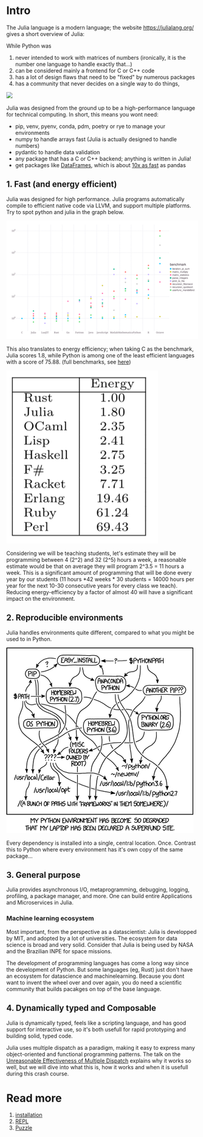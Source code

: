 # Intro

The Julia language is a modern language; the website https://julialang.org/ gives a short overview of Julia:

While Python was
1) never intended to work with matrices of numbers (ironically, it is the number one language to handle exactly that...)
2) can be considered mainly a frontend for C or C++ code
3) has a lot of design flaws that need to be "fixed" by numerous packages
4) has a community that never decides on a single way to do things,

![](img/python.PNG)

Julia was designed from the ground up to be a high-performance language for technical computing.
In short, this means you wont need:
- pip, venv, pyenv, conda, pdm, poetry or rye to manage your environments
- numpy to handle arrays fast (Julia is actually designed to handle numbers)
- pydantic to handle data validation
- any package that has a C or C++ backend; anything is written in Julia!
- get packages like [DataFrames](https://dataframes.juliadata.org/stable/), which is about [10x as fast](https://h2oai.github.io/db-benchmark/) as pandas

## 1. Fast (and energy efficient)
Julia was designed for high performance. Julia programs automatically compile to efficient native code via LLVM, and support multiple platforms. Try to spot python and julia in the graph below.

![](img/Julia%20Benchmarks.svg)

This also translates to energy efficiency; when taking C as the benchmark, Julia scores 1.8, while Python is among one of the least efficient languages with a score of 75.88. (full benchmarks, see [here](https://sites.google.com/view/energy-efficiency-languages))

![](img/energy.png)

Considering we will be teaching students, let's estimate they will be programming between 4 (2^2) and 32 (2^5) hours a week, a reasonable estimate would be that on average they will program 2^3.5 = 11 hours a week. This is a significant amount of programming that will be done every year by our students (11 hours *42 weeks * 30 students = 14000 hours per year for the next 10-30 consecutive years for every class we teach). Reducing energy-efficiency by a factor of almost 40 will have a significant impact on the environment.

## 2. Reproducible environments
Julia handles environments quite different, compared to what you might be used to in Python.

![](img/Python%20Environment.png)

Every dependency is installed into a single, central location. Once. Contrast this to Python where every environment has it's own copy of the same package...

## 3. General purpose
Julia provides asynchronous I/O, metaprogramming, debugging, logging, profiling, a package manager, and more. One can build entire Applications and Microservices in Julia.

### Machine learning ecosystem
Most important, from the perspective as a datascientist: Julia is developped by MIT, and adopted by a lot of universities. The ecosystem for data science is broad and very solid. Consider that Julia is being used by NASA and the Brazilian INPE for space missions.

The development of programming languages has come a long way since the development of Python. But some languages (eg, Rust) just don't have an ecosystem for datascience and machinelearning. Because you dont want to invent the wheel over and over again, you do need a scientific community that builds pacakges on top of the base language.

## 4. Dynamically typed and Composable
Julia is dynamically typed, feels like a scripting language, and has good support for interactive use, so it's both usefull for rapid prototyping and building solid, typed code.

Julia uses multiple dispatch as a paradigm, making it easy to express many object-oriented and functional programming patterns. The talk on the [Unreasonable Effectiveness of Multiple Dispatch](https://www.youtube.com/live/kc9HwsxE1OY) explains why it works so well, but we will dive into what this is, how it works and when it is usefull during this crash course.

# Read more
1. [installation](docs/installation.md)
2. [REPL](docs/REPL.md)
3. [Puzzle](docs/puzzle.md)

